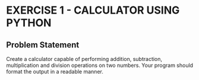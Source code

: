 # EXERCISE 1 - CALCULATOR USING PYTHON
## Problem Statement
Create a calculator capable of performing addition, subtraction, multiplication and division operations on two numbers. Your program should format the output in a readable manner.